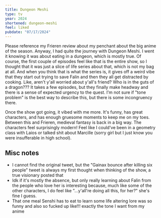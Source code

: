 ```yaml
---
title: Dungeon Meshi
type: tv
year: 2024
shortened: dungeon-meshi
feel: liked
pubdate: "07/17/2024"
---
```


Please reference my Frieren review about my penchant about the big anime of the season. Anyway, I had quite the journey with Dungeon Meshi. I went it knowing it was about eating in a dungeon, which is mostly true. Of course, the first couple of episodes feel like that is the entire show, so I thought that it was just a slice of life series about that, which is not my bag at all. And when you think that is what the series is, it gives off a weird vibe that they start out trying to save Falin and then they all get distracted by cooking. Like, aren't y'all worried about y'all's friend? Who is in the guts of a dragon??? It takes a few episodes, but they finally make headway and there is a sense of expected urgency to the quest. I'm not sure if "tone problem" is the best way to describe this, but there is some incongruency there.

Once the show got going, it vibed with me more. It's funny, has great characters, and has enough gruesome moments to keep me on my toes. Between this and Frieren, medieval fantasy is back in a big way. The characters feel surprisingly modern! Feel like I could've been in a geometry class with Laios or talked shit about Marcille (sorry girl but I just know you were insufferable in high school).

## Misc notes

- I cannot find the original tweet, but the "Gainax bounce after killing six people" tweet is always my first thought when thinking of the show, a true visionary posted that
- Idk if it's mostly the absence, but only really learning about Falin from the people who love her is interesting because, much like some of the other characters, I do feel like "...y'all're doing all this, for her?" she's fine I guess.
- That one meal Senshi has to eat to learn some life altering lore was so funny and also so fucked up like!!! exactly the tone I want from my anime
